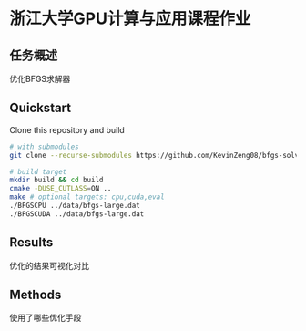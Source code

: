# 浙江大学GPU计算与应用课程作业

## 任务概述

优化BFGS求解器

## Quickstart

Clone this repository and build

```bash
# with submodules
git clone --recurse-submodules https://github.com/KevinZeng08/bfgs-solver-gpu.git
```

```bash
# build target
mkdir build && cd build
cmake -DUSE_CUTLASS=ON ..
make # optional targets: cpu,cuda,eval
./BFGSCPU ../data/bfgs-large.dat
./BFGSCUDA ../data/bfgs-large.dat
```
## Results

优化的结果可视化对比

## Methods

使用了哪些优化手段